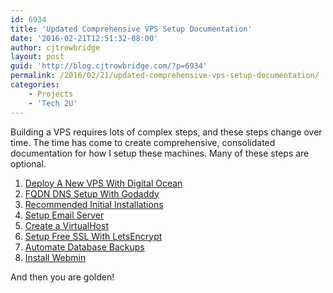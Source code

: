 ```yaml
---
id: 6934
title: 'Updated Comprehensive VPS Setup Documentation'
date: '2016-02-21T12:51:32-08:00'
author: cjtrowbridge
layout: post
guid: 'http://blog.cjtrowbridge.com/?p=6934'
permalink: /2016/02/21/updated-comprehensive-vps-setup-documentation/
categories:
    - Projects
    - 'Tech 2U'
---
```


Building a VPS requires lots of complex steps, and these steps change over time. The time has come to create comprehensive, consolidated documentation for how I setup these machines. Many of these steps are optional.

1. [Deploy A New VPS With Digital Ocean](https://blog.cjtrowbridge.com/2016/02/21/vps-setup-deploying-a-new-virtual-private-server-with-digital-ocean/)
2. [FQDN DNS Setup With Godaddy](https://blog.cjtrowbridge.com/2016/02/21/vps-setup-fqdn-dns-setup-with-godaddy/)
3. [Recommended Initial Installations](https://blog.cjtrowbridge.com/2016/02/21/vps-setup-recommended-initial-installations/)
4. [Setup Email Server](https://blog.cjtrowbridge.com/2016/02/21/vps-setup-email-server/)
5. [Create a VirtualHost](https://blog.cjtrowbridge.com/2016/02/21/vps-setup-create-a-virtual-host/)
6. [Setup Free SSL With LetsEncrypt](https://blog.cjtrowbridge.com/2016/02/21/vps-setup-install-free-ssl-from-letsencrypt/)
7. [Automate Database Backups](https://blog.cjtrowbridge.com/2016/02/21/vps-setup-automated-database-backups/)
8. [Install Webmin](http://www.webmin.com/deb.html)

And then you are golden!